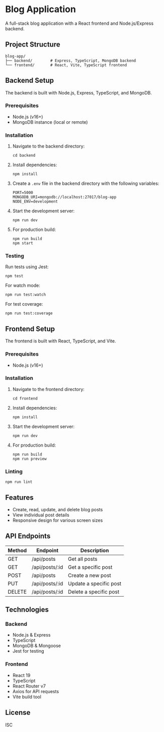 # Blog Application

A full-stack blog application with a React frontend and Node.js/Express backend.

## Project Structure

```
blog-app/
├── backend/        # Express, TypeScript, MongoDB backend
└── frontend/       # React, Vite, TypeScript frontend
```

## Backend Setup

The backend is built with Node.js, Express, TypeScript, and MongoDB.

### Prerequisites

- Node.js (v16+)
- MongoDB instance (local or remote)

### Installation

1. Navigate to the backend directory:
   ```
   cd backend
   ```

2. Install dependencies:
   ```
   npm install
   ```

3. Create a `.env` file in the backend directory with the following variables:
   ```
   PORT=5000
   MONGODB_URI=mongodb://localhost:27017/blog-app
   NODE_ENV=development
   ```

4. Start the development server:
   ```
   npm run dev
   ```

5. For production build:
   ```
   npm run build
   npm start
   ```

### Testing

Run tests using Jest:
```
npm test
```

For watch mode:
```
npm run test:watch
```

For test coverage:
```
npm run test:coverage
```

## Frontend Setup

The frontend is built with React, TypeScript, and Vite.

### Prerequisites

- Node.js (v16+)

### Installation

1. Navigate to the frontend directory:
   ```
   cd frontend
   ```

2. Install dependencies:
   ```
   npm install
   ```

3. Start the development server:
   ```
   npm run dev
   ```

4. For production build:
   ```
   npm run build
   npm run preview
   ```

### Linting

```
npm run lint
```

## Features

- Create, read, update, and delete blog posts
- View individual post details
- Responsive design for various screen sizes

## API Endpoints

| Method | Endpoint       | Description           |
|--------|----------------|-----------------------|
| GET    | /api/posts     | Get all posts         |
| GET    | /api/posts/:id | Get a specific post   |
| POST   | /api/posts     | Create a new post     |
| PUT    | /api/posts/:id | Update a specific post|
| DELETE | /api/posts/:id | Delete a specific post|

## Technologies

### Backend
- Node.js & Express
- TypeScript
- MongoDB & Mongoose
- Jest for testing

### Frontend
- React 19
- TypeScript
- React Router v7
- Axios for API requests
- Vite build tool

## License

ISC